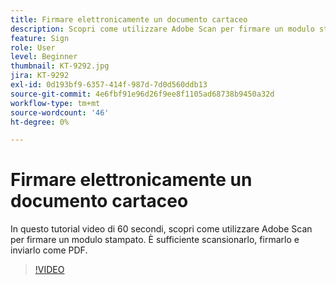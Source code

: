 ```yaml
---
title: Firmare elettronicamente un documento cartaceo
description: Scopri come utilizzare Adobe Scan per firmare un modulo stampato
feature: Sign
role: User
level: Beginner
thumbnail: KT-9292.jpg
jira: KT-9292
exl-id: 0d193bf9-6357-414f-987d-7d0d560ddb13
source-git-commit: 4e6fbf91e96d26f9ee8f1105ad68738b9450a32d
workflow-type: tm+mt
source-wordcount: '46'
ht-degree: 0%

---
```


# Firmare elettronicamente un documento cartaceo

In questo tutorial video di 60 secondi, scopri come utilizzare Adobe Scan per firmare un modulo stampato. È sufficiente scansionarlo, firmarlo e inviarlo come PDF.

>[!VIDEO](https://video.tv.adobe.com/v/347125?quality=12&learn=on&hidetitle=true&captions=ita)
